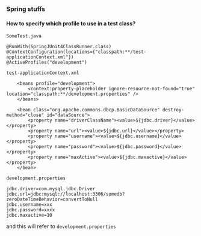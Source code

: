 ### Spring stuffs

#### How to specify which profile to use in a test class?

`SomeTest.java`

```
@RunWith(SpringJUnit4ClassRunner.class)
@ContextConfiguration(locations={"classpath:**/test-applicationContext.xml"})
@ActiveProfiles("development")
```

`test-applicationContext.xml`
```
  	<beans profile="development">
    	<context:property-placeholder ignore-resource-not-found="true" location="classpath:**/development.properties" />
  	</beans>
    
	<bean class="org.apache.commons.dbcp.BasicDataSource" destroy-method="close" id="dataSource">
		<property name="driverClassName"><value>${jdbc.driver}</value></property>
        <property name="url"><value>${jdbc.url}</value></property>
        <property name="username"><value>${jdbc.username}</value></property>
        <property name="password"><value>${jdbc.password}</value></property>
        <property name="maxActive"><value>${jdbc.maxactive}</value></property>
    </bean>    
```

`development.properties`

```
jdbc.driver=com.mysql.jdbc.Driver
jdbc.url=jdbc:mysql://localhost:3306/somedb?zeroDateTimeBehavior=convertToNull
jdbc.username=xxx
jdbc.password=xxxx
jdbc.maxactive=10
```

and this will refer to `development.properties`
